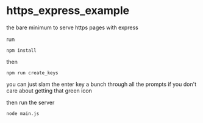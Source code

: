 # https_express_example
the bare minimum to serve https pages with express


run 

`npm install`

then 

`npm run create_keys`

you can just slam the enter key a bunch through all the prompts if you don't care about getting that green icon

then run the server

`node main.js`


